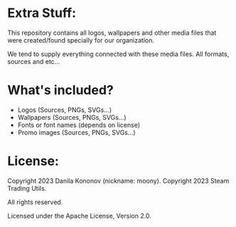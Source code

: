 # Extra Stuff:
This repository contains all logos, wallpapers and other media files that were created/found specially for our organization.

We tend to supply everything connected with these media files. All formats, sources and etc...

# What's included?
* Logos (Sources, PNGs, SVGs...)
* Wallpapers (Sources, PNGs, SVGs...)
* Fonts or font names (depends on license)
* Promo images (Sources, PNGs, SVGs...)

# License:
Copyright 2023 Danila Kononov (nickname: moony).
Copyright 2023 Steam Trading Utils.

All rights reserved.

Licensed under the Apache License, Version 2.0.